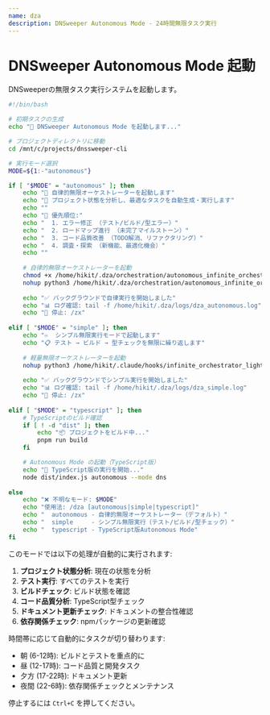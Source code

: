 ```yaml
---
name: dza
description: DNSweeper Autonomous Mode - 24時間無限タスク実行
---
```


# DNSweeper Autonomous Mode 起動

DNSweeperの無限タスク実行システムを起動します。

```bash
#!/bin/bash

# 初期タスクの生成
echo "🚀 DNSweeper Autonomous Mode を起動します..."

# プロジェクトディレクトリに移動
cd /mnt/c/projects/dnssweeper-cli

# 実行モード選択
MODE=${1:-"autonomous"}

if [ "$MODE" = "autonomous" ]; then
    echo "🤖 自律的無限オーケストレーターを起動します"
    echo "🧠 プロジェクト状態を分析し、最適なタスクを自動生成・実行します"
    echo ""
    echo "🎯 優先順位:"
    echo "  1. エラー修正 （テスト/ビルド/型エラー）"
    echo "  2. ロードマップ進行 （未完了マイルストーン）"
    echo "  3. コード品質改善 （TODO解消、リファクタリング）"
    echo "  4. 調査・探索 （新機能、最適化機会）"
    echo ""
    
    # 自律的無限オーケストレーターを起動
    chmod +x /home/hikit/.dza/orchestration/autonomous_infinite_orchestrator.py 2>/dev/null
    nohup python3 /home/hikit/.dza/orchestration/autonomous_infinite_orchestrator.py > /home/hikit/.dza/logs/dza_autonomous.log 2>&1 &
    
    echo "✅ バックグラウンドで自律実行を開始しました"
    echo "📊 ログ確認: tail -f /home/hikit/.dza/logs/dza_autonomous.log"
    echo "🛑 停止: /zx"
    
elif [ "$MODE" = "simple" ]; then
    echo "♾️  シンプル無限実行モードで起動します"
    echo "📋 テスト → ビルド → 型チェックを無限に繰り返します"
    
    # 軽量無限オーケストレーターを起動
    nohup python3 /home/hikit/.claude/hooks/infinite_orchestrator_lightweight.py start --mode=development_chain > /home/hikit/.dza/logs/dza_simple.log 2>&1 &
    
    echo "✅ バックグラウンドでシンプル実行を開始しました"
    echo "📊 ログ確認: tail -f /home/hikit/.dza/logs/dza_simple.log"
    echo "🛑 停止: /zx"
    
elif [ "$MODE" = "typescript" ]; then
    # TypeScriptのビルド確認
    if [ ! -d "dist" ]; then
        echo "📦 プロジェクトをビルド中..."
        pnpm run build
    fi

    # Autonomous Mode の起動（TypeScript版）
    echo "🔄 TypeScript版の実行を開始..."
    node dist/index.js autonomous --mode dns
    
else
    echo "❌ 不明なモード: $MODE"
    echo "使用法: /dza [autonomous|simple|typescript]"
    echo "  autonomous - 自律的無限オーケストレーター（デフォルト）"
    echo "  simple     - シンプル無限実行（テスト/ビルド/型チェック）"
    echo "  typescript - TypeScript版Autonomous Mode"
fi
```

このモードでは以下の処理が自動的に実行されます:

1. **プロジェクト状態分析**: 現在の状態を分析
2. **テスト実行**: すべてのテストを実行
3. **ビルドチェック**: ビルド状態を確認
4. **コード品質分析**: TypeScript型チェック
5. **ドキュメント更新チェック**: ドキュメントの整合性確認
6. **依存関係チェック**: npmパッケージの更新確認

時間帯に応じて自動的にタスクが切り替わります:
- 朝 (6-12時): ビルドとテストを重点的に
- 昼 (12-17時): コード品質と開発タスク
- 夕方 (17-22時): ドキュメント更新
- 夜間 (22-6時): 依存関係チェックとメンテナンス

停止するには `Ctrl+C` を押してください。